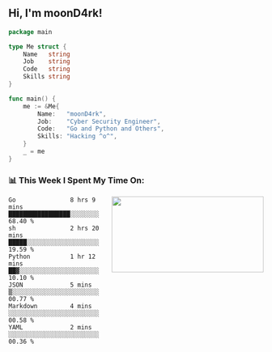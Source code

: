 <h2> Hi, I'm moonD4rk!</h2>

```go
package main

type Me struct {
	Name   string
	Job    string
	Code   string
	Skills string
}

func main() {
	me := &Me{
		Name:   "moonD4rk",
		Job:    "Cyber Security Engineer",
		Code:   "Go and Python and Others",
		Skills: "Hacking ^o^",
	}
	_ = me
}
```

<h3>📊 This Week I Spent My Time On:</h3>
<img align='right' src="https://github-readme-stats.vercel.app/api?username=moond4rk&show_icons=true&theme=radical", width="300" height="150">

<!--START_SECTION:waka-->

```text
Go               8 hrs 9 mins    █████████████████░░░░░░░░   68.40 %
sh               2 hrs 20 mins   █████░░░░░░░░░░░░░░░░░░░░   19.59 %
Python           1 hr 12 mins    ██▓░░░░░░░░░░░░░░░░░░░░░░   10.10 %
JSON             5 mins          ▒░░░░░░░░░░░░░░░░░░░░░░░░   00.77 %
Markdown         4 mins          ░░░░░░░░░░░░░░░░░░░░░░░░░   00.58 %
YAML             2 mins          ░░░░░░░░░░░░░░░░░░░░░░░░░   00.36 %
```

<!--END_SECTION:waka-->

